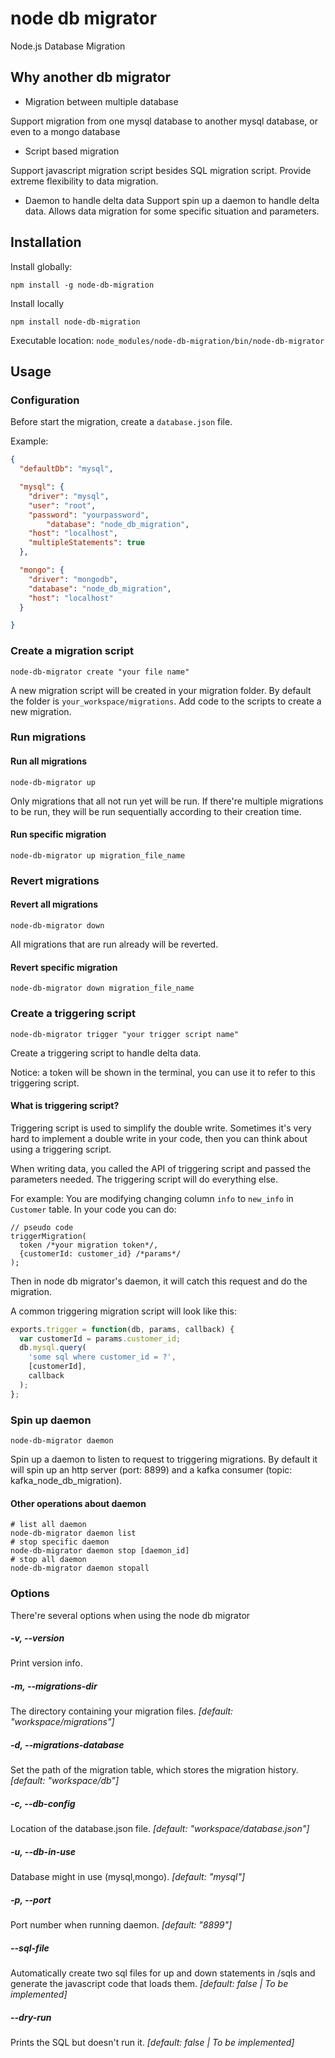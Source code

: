 # node db migrator
Node.js Database Migration

## Why another db migrator
- Migration between multiple database

Support migration from one mysql database to another mysql database, or even to a mongo database

- Script based migration

Support javascript migration script besides SQL migration script. Provide extreme flexibility to data migration.

- Daemon to handle delta data
Support spin up a daemon to handle delta data. Allows data migration for some specific situation and parameters.

## Installation
Install globally:
```
npm install -g node-db-migration
```
Install locally
```
npm install node-db-migration
```
Executable location:
`node_modules/node-db-migration/bin/node-db-migrator`

## Usage
### Configuration
Before start the migration, create a `database.json` file.

Example:
```json
{
  "defaultDb": "mysql",

  "mysql": {
    "driver": "mysql",
    "user": "root",
    "password": "yourpassword",
		"database": "node_db_migration",
    "host": "localhost",
    "multipleStatements": true
  },

  "mongo": {
    "driver": "mongodb",
    "database": "node_db_migration",
    "host": "localhost"
  }

}
```

### Create a migration script
```
node-db-migrator create "your file name"
```
A new migration script will be created in your migration folder. By default the folder is `your_workspace/migrations`.
Add code to the scripts to create a new migration.

### Run migrations
#### Run all migrations
```
node-db-migrator up
```
Only migrations that all not run yet will be run. If there're multiple migrations to be run, they will be run sequentially according to their creation time.

#### Run specific migration
```
node-db-migrator up migration_file_name
```

### Revert migrations
#### Revert all migrations
```
node-db-migrator down
```
All migrations that are run already will be reverted.

#### Revert specific migration
```
node-db-migrator down migration_file_name
```

### Create a triggering script
```
node-db-migrator trigger "your trigger script name"
```
Create a triggering script to handle delta data.

Notice: a token will be shown in the terminal, you can use it to refer to this triggering script.

#### What is triggering script?
Triggering script is used to simplify the double write. Sometimes it's very hard to implement a double write in your code, then you can think about using a triggering script.

When writing data, you called the API of triggering script and passed the parameters needed. The triggering script will do everything else.

For example: You are modifying changing column `info` to `new_info` in `Customer` table.  In your code you can do:
```
// pseudo code
triggerMigration(
  token /*your migration token*/,
  {customerId: customer_id} /*params*/
);
```
Then in node db migrator's daemon, it will catch this request and do the migration.

A common triggering migration script will look like this:
```javascript
exports.trigger = function(db, params, callback) {
  var customerId = params.customer_id;
  db.mysql.query(
    'some sql where customer_id = ?',
    [customerId],
    callback
  );
};
```

### Spin up daemon
```
node-db-migrator daemon
```
Spin up a daemon to listen to request to triggering migrations. By default it will spin up an http server (port: 8899) and a kafka consumer (topic: kafka\_node\_db\_migration).

#### Other operations about daemon
```
# list all daemon
node-db-migrator daemon list
# stop specific daemon
node-db-migrator daemon stop [daemon_id]
# stop all daemon
node-db-migrator daemon stopall
```

### Options
There're several options when using the node db migrator
##### -v, --version
 Print version info.

##### -m, --migrations-dir
The directory containing your migration files. *[default: "workspace/migrations"]*

##### -d, --migrations-database
Set the path of the migration table, which stores the migration history. *[default: "workspace/db"]*

##### -c, --db-config
Location of the database.json file. *[default: "workspace/database.json"]*

##### -u, --db-in-use
Database might in use (mysql,mongo). *[default: "mysql"]*

##### -p, --port
Port number when running daemon. *[default: "8899"]*

##### --sql-file
Automatically create two sql files for up and down statements in /sqls and generate the javascript code that loads them. *[default: false | To be implemented]*

##### --dry-run
Prints the SQL but doesn't run it. *[default: false | To be implemented]*
